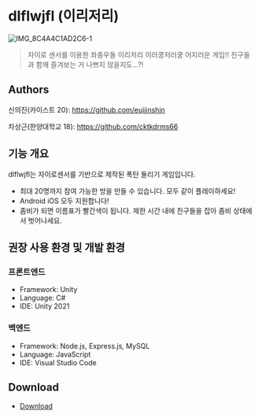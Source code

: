 # dlflwjfl (이리저리)
![IMG_8C4A4C1AD2C6-1](https://user-images.githubusercontent.com/43724508/179738889-61c31a1d-be64-4ddd-840a-2f2ba340b5d1.jpeg)

> 자이로 센서를 이용한 좌충우돌 이리저리 이러쿵저러쿵 어지러운 게임!! 친구들과 함께 즐겨보는 거 나쁘지 않을지도...?!

## Authors

신의진(카이스트 20): https://github.com/euijinshin

차상근(한양대학교 18): https://github.com/cktkdrms66

## 기능 개요

dlflwjfl는 자이로센서를 기반으로 제작된 폭탄 돌리기 게임입니다.

- 최대 20명까지 참여 가능한 방을 만들 수 있습니다. 모두 같이 플레이하세요!
- Android iOS 모두 지원합니다! 
- 좀비가 되면 이름표가 빨간색이 됩니다. 제한 시간 내에 친구들을 잡아 좀비 상태에서 벗어나세요. 


## 권장 사용 환경 및 개발 환경

### 프론트엔드

- Framework: Unity
- Language: C# 
- IDE: Unity 2021

### 백엔드

- Framework: Node.js, Express.js, MySQL
- Language: JavaScript
- IDE: Visual Studio Code


## Download
- [Download](https://drive.google.com/file/d/1ON19DNR5jX3u2jnX-KkAerNwoOcxrK6l/view?usp=sharing)

